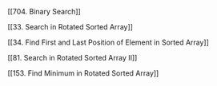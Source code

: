[[704. Binary Search]]

[[33. Search in Rotated Sorted Array]]

[[34. Find First and Last Position of Element in Sorted Array]]

[[81. Search in Rotated Sorted Array II]]

[[153. Find Minimum in Rotated Sorted Array]]


